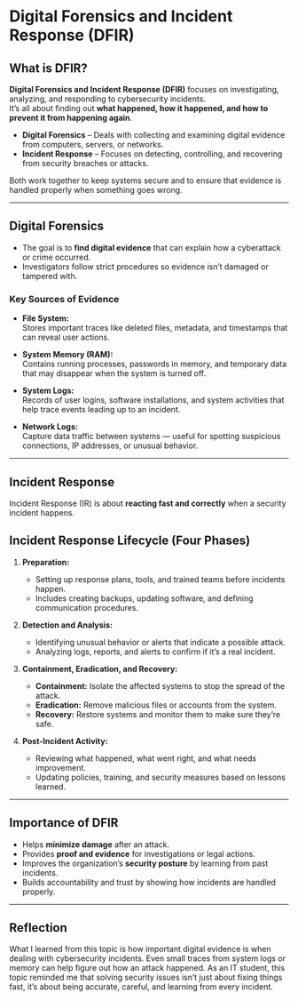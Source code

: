 # Digital Forensics and Incident Response (DFIR)

## What is DFIR?

**Digital Forensics and Incident Response (DFIR)** focuses on investigating, analyzing, and responding to cybersecurity incidents.  
It’s all about finding out **what happened, how it happened, and how to prevent it from happening again**.

- **Digital Forensics** – Deals with collecting and examining digital evidence from computers, servers, or networks.  
- **Incident Response** – Focuses on detecting, controlling, and recovering from security breaches or attacks.

Both work together to keep systems secure and to ensure that evidence is handled properly when something goes wrong.

---

## Digital Forensics

- The goal is to **find digital evidence** that can explain how a cyberattack or crime occurred.  
- Investigators follow strict procedures so evidence isn’t damaged or tampered with.

### Key Sources of Evidence

- **File System:**  
  Stores important traces like deleted files, metadata, and timestamps that can reveal user actions.  

- **System Memory (RAM):**  
  Contains running processes, passwords in memory, and temporary data that may disappear when the system is turned off.  

- **System Logs:**  
  Records of user logins, software installations, and system activities that help trace events leading up to an incident.  

- **Network Logs:**  
  Capture data traffic between systems — useful for spotting suspicious connections, IP addresses, or unusual behavior.

---
## Incident Response

Incident Response (IR) is about **reacting fast and correctly** when a security incident happens.

## Incident Response Lifecycle (Four Phases)

1. **Preparation:**  
   - Setting up response plans, tools, and trained teams before incidents happen.  
   - Includes creating backups, updating software, and defining communication procedures.  

2. **Detection and Analysis:**  
   - Identifying unusual behavior or alerts that indicate a possible attack.  
   - Analyzing logs, reports, and alerts to confirm if it’s a real incident.  

3. **Containment, Eradication, and Recovery:**  
   - **Containment:** Isolate the affected systems to stop the spread of the attack.  
   - **Eradication:** Remove malicious files or accounts from the system.  
   - **Recovery:** Restore systems and monitor them to make sure they’re safe.  

4. **Post-Incident Activity:**  
   - Reviewing what happened, what went right, and what needs improvement.  
   - Updating policies, training, and security measures based on lessons learned.

---
  ## Importance of DFIR

- Helps **minimize damage** after an attack.  
- Provides **proof and evidence** for investigations or legal actions.  
- Improves the organization’s **security posture** by learning from past incidents.  
- Builds accountability and trust by showing how incidents are handled properly.  

---

## Reflection

What I learned from this topic is how important digital evidence is when dealing with cybersecurity incidents. Even small traces from system logs or memory can help figure out how an attack happened. As an IT student, this topic reminded me that solving security issues isn’t just about fixing things fast, it’s about being accurate, careful, and learning from every incident.
